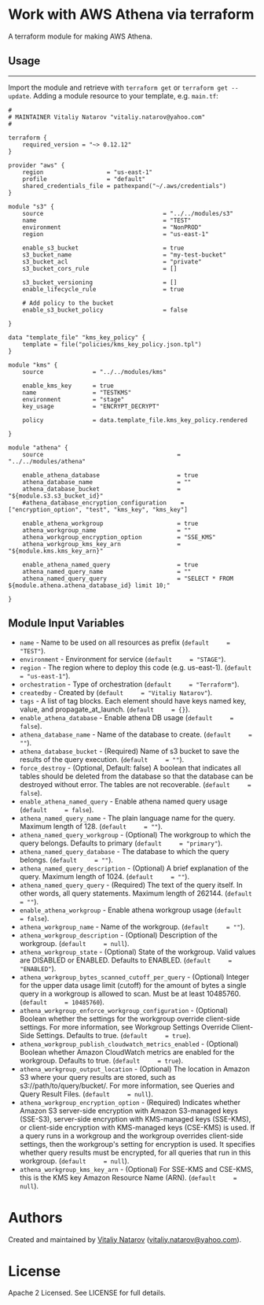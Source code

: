 # Work with AWS Athena via terraform

A terraform module for making AWS Athena.

## Usage
----------------------

Import the module and retrieve with ```terraform get``` or ```terraform get --update```. Adding a module resource to your template, e.g. `main.tf`:

```
#
# MAINTAINER Vitaliy Natarov "vitaliy.natarov@yahoo.com"
#

terraform {
    required_version = "~> 0.12.12"
}

provider "aws" {
    region                  = "us-east-1"
    profile                 = "default"
    shared_credentials_file = pathexpand("~/.aws/credentials")
}

module "s3" {
    source                                  = "../../modules/s3"
    name                                    = "TEST"
    environment                             = "NonPROD"
    region                                  = "us-east-1"

    enable_s3_bucket                        = true
    s3_bucket_name                          = "my-test-bucket"
    s3_bucket_acl                           = "private"
    s3_bucket_cors_rule                     = []

    s3_bucket_versioning                    = []
    enable_lifecycle_rule                   = true
    
    # Add policy to the bucket
    enable_s3_bucket_policy                 = false

}

data "template_file" "kms_key_policy" {
    template = file("policies/kms_key_policy.json.tpl")
}

module "kms" {
    source              = "../../modules/kms"

    enable_kms_key      = true
    name                = "TESTKMS"
    environment         = "stage"
    key_usage           = "ENCRYPT_DECRYPT"

    policy              = data.template_file.kms_key_policy.rendered

}

module "athena" {
    source                                      = "../../modules/athena"

    enable_athena_database                      = true
    athena_database_name                        = ""
    athena_database_bucket                      = "${module.s3.s3_bucket_id}"
    #athena_database_encryption_configuration    = ["encryption_option", "test", "kms_key", "kms_key"]

    enable_athena_workgroup                     = true
    athena_workgroup_name                       = ""
    athena_workgroup_encryption_option          = "SSE_KMS"
    athena_workgroup_kms_key_arn                = "${module.kms.kms_key_arn}"
    
    enable_athena_named_query                   = true
    athena_named_query_name                     = ""
    athena_named_query_query                    = "SELECT * FROM ${module.athena.athena_database_id} limit 10;"
                        
}
```

Module Input Variables
----------------------

- `name` - Name to be used on all resources as prefix (`default     = "TEST"`).
- `environment` - Environment for service (`default     = "STAGE"`).
- `region` - The region where to deploy this code (e.g. us-east-1). (`default     = "us-east-1"`). 
- `orchestration` - Type of orchestration (`default     = "Terraform"`).
- `createdby` - Created by (`default     = "Vitaliy Natarov"`).
- `tags` - A list of tag blocks. Each element should have keys named key, value, and propagate_at_launch. (`default     = {}`).
- `enable_athena_database` - Enable athena DB usage (`default     = false`).
- `athena_database_name` - Name of the database to create. (`default     = ""`).
- `athena_database_bucket` - (Required) Name of s3 bucket to save the results of the query execution. (`default     = ""`).
- `force_destroy` - (Optional, Default: false) A boolean that indicates all tables should be deleted from the database so that the database can be destroyed without error. The tables are not recoverable. (`default     = false`).
- `enable_athena_named_query` - Enable athena named query usage (`default     = false`).
- `athena_named_query_name` - The plain language name for the query. Maximum length of 128. (`default     = ""`).
- `athena_named_query_workgroup` - (Optional) The workgroup to which the query belongs. Defaults to primary (`default     = "primary"`).
- `athena_named_query_database` - The database to which the query belongs. (`default     = ""`).
- `athena_named_query_description` - (Optional) A brief explanation of the query. Maximum length of 1024. (`default     = ""`).
- `athena_named_query_query` - (Required) The text of the query itself. In other words, all query statements. Maximum length of 262144. (`default     = ""`).
- `enable_athena_workgroup` - Enable athena workgroup usage (`default     = false`).
- `athena_workgroup_name` - Name of the workgroup. (`default     = ""`).
- `athena_workgroup_description` - (Optional) Description of the workgroup. (`default     = null`).
- `athena_workgroup_state` - (Optional) State of the workgroup. Valid values are DISABLED or ENABLED. Defaults to ENABLED. (`default     = "ENABLED"`).
- `athena_workgroup_bytes_scanned_cutoff_per_query` - (Optional) Integer for the upper data usage limit (cutoff) for the amount of bytes a single query in a workgroup is allowed to scan. Must be at least 10485760. (`default     = 10485760`).
- `athena_workgroup_enforce_workgroup_configuration` - (Optional) Boolean whether the settings for the workgroup override client-side settings. For more information, see Workgroup Settings Override Client-Side Settings. Defaults to true. (`default     = true`).
- `athena_workgroup_publish_cloudwatch_metrics_enabled` - (Optional) Boolean whether Amazon CloudWatch metrics are enabled for the workgroup. Defaults to true. (`default     = true`).
- `athena_workgroup_output_location` - (Optional) The location in Amazon S3 where your query results are stored, such as s3://path/to/query/bucket/. For more information, see Queries and Query Result Files. (`default     = null`).
- `athena_workgroup_encryption_option` - (Required) Indicates whether Amazon S3 server-side encryption with Amazon S3-managed keys (SSE-S3), server-side encryption with KMS-managed keys (SSE-KMS), or client-side encryption with KMS-managed keys (CSE-KMS) is used. If a query runs in a workgroup and the workgroup overrides client-side settings, then the workgroup's setting for encryption is used. It specifies whether query results must be encrypted, for all queries that run in this workgroup. (`default     = null`).
- `athena_workgroup_kms_key_arn` - (Optional) For SSE-KMS and CSE-KMS, this is the KMS key Amazon Resource Name (ARN). (`default     = null`).

Authors
=======

Created and maintained by [Vitaliy Natarov](https://github.com/SebastianUA)
(vitaliy.natarov@yahoo.com).

License
=======

Apache 2 Licensed. See LICENSE for full details.
